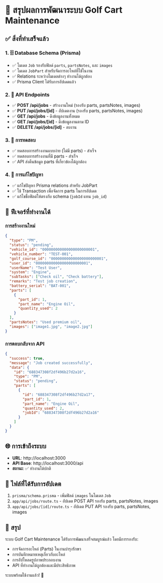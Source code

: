 # 🎉 สรุปผลการพัฒนาระบบ Golf Cart Maintenance

## ✅ สิ่งที่ทำเสร็จแล้ว

### 1. 🗄️ Database Schema (Prisma)
- ✅ โมเดล `Job` รองรับฟิลด์ `parts`, `partsNotes`, และ `images`
- ✅ โมเดล `JobPart` สำหรับจัดการอะไหล่ที่ใช้ในงาน
- ✅ Relations ระหว่างโมเดลต่างๆ ทำงานได้ถูกต้อง
- ✅ Prisma Client ได้รับการอัปเดตแล้ว

### 2. 🔌 API Endpoints
- ✅ **POST /api/jobs** - สร้างงานใหม่ (รองรับ parts, partsNotes, images)
- ✅ **PUT /api/jobs/[id]** - อัปเดตงาน (รองรับ parts, partsNotes, images)
- ✅ **GET /api/jobs** - ดึงข้อมูลงานทั้งหมด
- ✅ **GET /api/jobs/[id]** - ดึงข้อมูลงานตาม ID
- ✅ **DELETE /api/jobs/[id]** - ลบงาน

### 3. 🧪 การทดสอบ
- ✅ ทดสอบการสร้างงานแบบง่าย (ไม่มี parts) - สำเร็จ
- ✅ ทดสอบการสร้างงานที่มี parts - สำเร็จ
- ✅ API ส่งคืนข้อมูล parts ที่เกี่ยวข้องได้ถูกต้อง

### 4. 🔧 การแก้ไขปัญหา
- ✅ แก้ไขปัญหา Prisma relations สำหรับ JobPart
- ✅ ใช้ Transaction เพื่อจัดการ parts ในการอัปเดต
- ✅ แก้ไขชื่อฟิลด์ให้ตรงกับ schema (`jobId` แทน `job_id`)

## 🚀 ฟีเจอร์ที่ทำงานได้

### การสร้างงานใหม่
```json
{
  "type": "PM",
  "status": "pending",
  "vehicle_id": "000000000000000000000001",
  "vehicle_number": "TEST-001",
  "golf_course_id": "000000000000000000000001",
  "user_id": "000000000000000000000001",
  "userName": "Test User",
  "system": "Engine",
  "subTasks": ["Check oil", "Check battery"],
  "remarks": "Test job creation",
  "battery_serial": "BAT-001",
  "parts": [
    {
      "part_id": 1,
      "part_name": "Engine Oil",
      "quantity_used": 2
    }
  ],
  "partsNotes": "Used premium oil",
  "images": ["image1.jpg", "image2.jpg"]
}
```

### การตอบกลับจาก API
```json
{
  "success": true,
  "message": "Job created successfully",
  "data": {
    "id": "688347308f2df496b27d2a16",
    "type": "PM",
    "status": "pending",
    "parts": [
      {
        "id": "688347308f2df496b27d2a17",
        "part_id": 1,
        "part_name": "Engine Oil",
        "quantity_used": 2,
        "jobId": "688347308f2df496b27d2a16"
      }
    ]
  }
}
```

## 🌐 การเข้าถึงระบบ
- **URL**: http://localhost:3000
- **API Base**: http://localhost:3000/api
- **สถานะ**: ✅ ทำงานได้ปกติ

## 📁 ไฟล์ที่ได้รับการอัปเดต
1. `prisma/schema.prisma` - เพิ่มฟิลด์ `images` ในโมเดล `Job`
2. `app/api/jobs/route.ts` - อัปเดต POST API รองรับ parts, partsNotes, images
3. `app/api/jobs/[id]/route.ts` - อัปเดต PUT API รองรับ parts, partsNotes, images

## 🎯 สรุป
ระบบ Golf Cart Maintenance ได้รับการพัฒนาเสร็จสมบูรณ์แล้ว โดยมีการรองรับ:
- การจัดการอะไหล่ (Parts) ในงานบำรุงรักษา
- การบันทึกหมายเหตุเกี่ยวกับอะไหล่
- การอัปโหลดรูปภาพประกอบงาน
- API ที่ทำงานได้ถูกต้องและมีประสิทธิภาพ

ระบบพร้อมใช้งานแล้ว! 🚀
